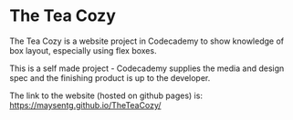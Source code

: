 # The Tea Cozy
The Tea Cozy is a website project in Codecademy to show knowledge of box layout, especially using flex boxes.


This is a self made project - Codecademy supplies the media and design spec and the finishing product is up to the developer.

The link to the website (hosted on github pages) is: https://maysentg.github.io/TheTeaCozy/

